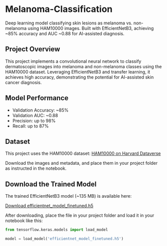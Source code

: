 # Melanoma-Classification
Deep learning model classifying skin lesions as melanoma vs. non-melanoma using HAM10000 images. Built with EfficientNetB3, achieving ~85% accuracy and AUC ~0.88 for AI-assisted diagnosis.

## Project Overview

This project implements a convolutional neural network to classify dermatoscopic images into melanoma and non-melanoma classes using the HAM10000 dataset. Leveraging EfficientNetB3 and transfer learning, it achieves high accuracy, demonstrating the potential for AI-assisted skin cancer diagnosis.

## Model Performance

- Validation Accuracy: ~85%
- Validation AUC: ~0.88
- Precision: up to 98%
- Recall: up to 87%

## Dataset

This project uses the HAM10000 dataset:
[HAM10000 on Harvard Dataverse](https://dataverse.harvard.edu/dataset.xhtml?persistentId=doi:10.7910/DVN/DBW86T)

Download the images and metadata, and place them in your project folder as instructed in the notebook.

## Download the Trained Model

The trained EfficientNetB3 model (~135 MB) is available here:

[Download efficientnet_model_finetuned.h5](https://drive.google.com/file/d/16Z1aQTZVtOJg5HPoD37LwSxyqh9dsVFL/view?usp=sharing)

After downloading, place the file in your project folder and load it in your notebook like this:

```python
from tensorflow.keras.models import load_model

model = load_model('efficientnet_model_finetuned.h5')
